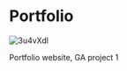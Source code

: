 # Portfolio

![3u4vXdl](https://user-images.githubusercontent.com/115400276/199261189-6e61e068-c838-4cea-91ed-07418dc0018d.jpeg)

Portfolio website, GA project 1
